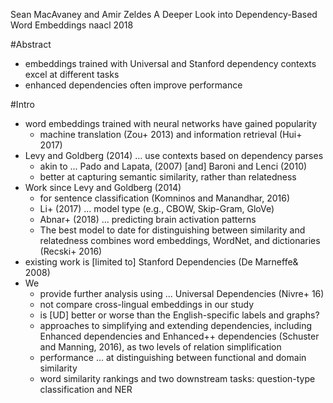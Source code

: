Sean MacAvaney and Amir Zeldes
A Deeper Look into Dependency-Based Word Embeddings
naacl 2018

#Abstract

* embeddings trained with Universal and Stanford dependency contexts
  excel at different tasks
* enhanced dependencies often improve performance

#Intro

* word embeddings trained with neural networks have gained popularity
  * machine translation (Zou+ 2013) and information retrieval (Hui+ 2017)
* Levy and Goldberg (2014) ... use contexts based on dependency parses
  * akin to ... Pado and Lapata, (2007) [and] Baroni and Lenci (2010)
  * better at capturing semantic similarity, rather than relatedness
* Work since Levy and Goldberg (2014)
  * for sentence classification (Komninos and Manandhar, 2016)
  * Li+ (2017) ... model type (e.g., CBOW, Skip-Gram, GloVe)
  * Abnar+ (2018) ... predicting brain activation patterns
  * The best model to date 
    for distinguishing between similarity and relatedness 
    combines word embeddings, WordNet, and dictionaries (Recski+ 2016)
* existing work is [limited to] Stanford Dependencies (De Marneffe& 2008)
* We
  * provide further analysis using ... Universal Dependencies (Nivre+ 16)
  * not compare cross-lingual embeddings in our study
  * is [UD] better or worse than the English-specific labels and graphs?
  * approaches to simplifying and extending dependencies, including Enhanced
    dependencies and Enhanced++ dependencies (Schuster and Manning, 2016), as
    two levels of relation simplification
  * performance ... at distinguishing between functional and domain similarity
  * word similarity rankings and
    two downstream tasks: question-type classification and NER
